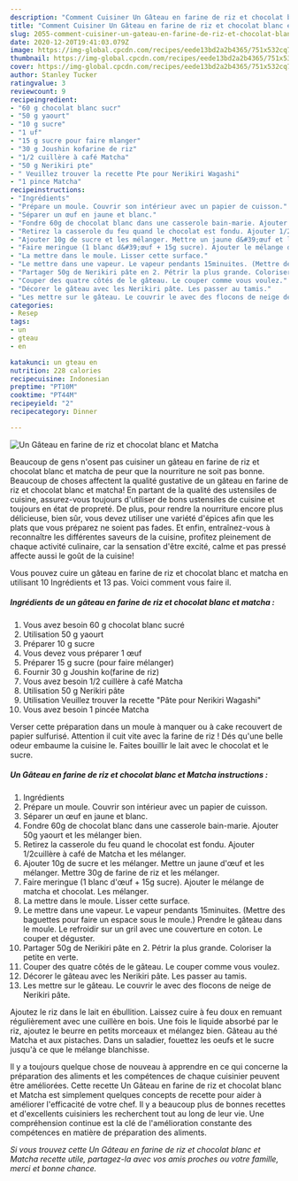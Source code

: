 ```yaml
---
description: "Comment Cuisiner Un Gâteau en farine de riz et chocolat blanc et Matcha"
title: "Comment Cuisiner Un Gâteau en farine de riz et chocolat blanc et Matcha"
slug: 2055-comment-cuisiner-un-gateau-en-farine-de-riz-et-chocolat-blanc-et-matcha
date: 2020-12-20T19:41:03.079Z
image: https://img-global.cpcdn.com/recipes/eede13bd2a2b4365/751x532cq70/un-gateau-en-farine-de-riz-et-chocolat-blanc-et-matcha-photo-principale-de-la-recette.jpg
thumbnail: https://img-global.cpcdn.com/recipes/eede13bd2a2b4365/751x532cq70/un-gateau-en-farine-de-riz-et-chocolat-blanc-et-matcha-photo-principale-de-la-recette.jpg
cover: https://img-global.cpcdn.com/recipes/eede13bd2a2b4365/751x532cq70/un-gateau-en-farine-de-riz-et-chocolat-blanc-et-matcha-photo-principale-de-la-recette.jpg
author: Stanley Tucker
ratingvalue: 3
reviewcount: 9
recipeingredient:
- "60 g chocolat blanc sucr"
- "50 g yaourt"
- "10 g sucre"
- "1 uf"
- "15 g sucre pour faire mlanger"
- "30 g Joushin kofarine de riz"
- "1/2 cuillère à café Matcha"
- "50 g Nerikiri pte"
- " Veuillez trouver la recette Pte pour Nerikiri Wagashi"
- "1 pince Matcha"
recipeinstructions:
- "Ingrédients"
- "Prépare un moule. Couvrir son intérieur avec un papier de cuisson."
- "Séparer un œuf en jaune et blanc."
- "Fondre 60g de chocolat blanc dans une casserole bain-marie. Ajouter 50g yaourt et les mélanger bien."
- "Retirez la casserole du feu quand le chocolat est fondu. Ajouter 1/2cuillère à café de Matcha et les mélanger."
- "Ajouter 10g de sucre et les mélanger. Mettre un jaune d&#39;œuf et les mélanger. Mettre 30g de farine de riz et les mélanger."
- "Faire meringue (1 blanc d&#39;œuf + 15g sucre). Ajouter le mélange de matcha et chocolat. Les mélanger."
- "La mettre dans le moule. Lisser cette surface."
- "Le mettre dans une vapeur. Le vapeur pendants 15minuites. (Mettre des baguettes pour faire un espace sous le moule.) Prendre le gâteau dans le moule. Le refroidir sur un gril avec une couverture en coton. Le couper et déguster."
- "Partager 50g de Nerikiri pâte en 2. Pétrir la plus grande. Coloriser la petite en verte."
- "Couper des quatre côtés de le gâteau. Le couper comme vous voulez."
- "Décorer le gâteau avec les Nerikiri pâte. Les passer au tamis."
- "Les mettre sur le gâteau. Le couvrir le avec des flocons de neige de Nerikiri pâte."
categories:
- Resep
tags:
- un
- gteau
- en

katakunci: un gteau en 
nutrition: 228 calories
recipecuisine: Indonesian
preptime: "PT10M"
cooktime: "PT44M"
recipeyield: "2"
recipecategory: Dinner

---
```



![Un Gâteau en farine de riz et chocolat blanc et Matcha](https://img-global.cpcdn.com/recipes/eede13bd2a2b4365/751x532cq70/un-gateau-en-farine-de-riz-et-chocolat-blanc-et-matcha-photo-principale-de-la-recette.jpg)

Beaucoup de gens n'osent pas cuisiner un gâteau en farine de riz et chocolat blanc et matcha de peur que la nourriture ne soit pas bonne. Beaucoup de choses affectent la qualité gustative de un gâteau en farine de riz et chocolat blanc et matcha! En partant de la qualité des ustensiles de cuisine, assurez-vous toujours d'utiliser de bons ustensiles de cuisine et toujours en état de propreté. De plus, pour rendre la nourriture encore plus délicieuse, bien sûr, vous devez utiliser une variété d'épices afin que les plats que vous préparez ne soient pas fades. Et enfin, entraînez-vous à reconnaître les différentes saveurs de la cuisine, profitez pleinement de chaque activité culinaire, car la sensation d'être excité, calme et pas pressé affecte aussi le goût de la cuisine!

<!--inarticleads1-->

Vous pouvez cuire un gâteau en farine de riz et chocolat blanc et matcha en utilisant 10 Ingrédients et 13 pas. Voici comment vous faire il.

##### Ingrédients de un gâteau en farine de riz et chocolat blanc et matcha :

1. Vous avez besoin 60 g chocolat blanc sucré
1. Utilisation 50 g yaourt
1. Préparer 10 g sucre
1. Vous devez vous préparer 1 œuf
1. Préparer 15 g sucre (pour faire mélanger)
1. Fournir 30 g Joushin ko(farine de riz)
1. Vous avez besoin 1/2 cuillère à café Matcha
1. Utilisation 50 g Nerikiri pâte
1. Utilisation  Veuillez trouver la recette &#34;Pâte pour Nerikiri Wagashi&#34;
1. Vous avez besoin 1 pincée Matcha


Verser cette préparation dans un moule à manquer ou à cake recouvert de papier sulfurisé. Attention il cuit vite avec la farine de riz ! Dés qu&#39;une belle odeur embaume la cuisine le. Faites bouillir le lait avec le chocolat et le sucre. 

<!--inarticleads2-->

##### Un Gâteau en farine de riz et chocolat blanc et Matcha instructions :

1. Ingrédients
1. Prépare un moule. Couvrir son intérieur avec un papier de cuisson.
1. Séparer un œuf en jaune et blanc.
1. Fondre 60g de chocolat blanc dans une casserole bain-marie. Ajouter 50g yaourt et les mélanger bien.
1. Retirez la casserole du feu quand le chocolat est fondu. Ajouter 1/2cuillère à café de Matcha et les mélanger.
1. Ajouter 10g de sucre et les mélanger. Mettre un jaune d&#39;œuf et les mélanger. Mettre 30g de farine de riz et les mélanger.
1. Faire meringue (1 blanc d&#39;œuf + 15g sucre). Ajouter le mélange de matcha et chocolat. Les mélanger.
1. La mettre dans le moule. Lisser cette surface.
1. Le mettre dans une vapeur. Le vapeur pendants 15minuites. (Mettre des baguettes pour faire un espace sous le moule.) Prendre le gâteau dans le moule. Le refroidir sur un gril avec une couverture en coton. Le couper et déguster.
1. Partager 50g de Nerikiri pâte en 2. Pétrir la plus grande. Coloriser la petite en verte.
1. Couper des quatre côtés de le gâteau. Le couper comme vous voulez.
1. Décorer le gâteau avec les Nerikiri pâte. Les passer au tamis.
1. Les mettre sur le gâteau. Le couvrir le avec des flocons de neige de Nerikiri pâte.


Ajoutez le riz dans le lait en ébullition. Laissez cuire à feu doux en remuant régulièrement avec une cuillère en bois. Une fois le liquide absorbé par le riz, ajoutez le beurre en petits morceaux et mélangez bien. Gâteau au thé Matcha et aux pistaches. Dans un saladier, fouettez les oeufs et le sucre jusqu&#39;à ce que le mélange blanchisse. 

<!--inarticleads1-->

<p>
Il y a toujours quelque chose de nouveau à apprendre en ce qui concerne la préparation des aliments et les compétences de chaque cuisinier peuvent être améliorées. Cette recette Un Gâteau en farine de riz et chocolat blanc et Matcha est simplement quelques concepts de recette pour aider à améliorer l'efficacité de votre chef. Il y a beaucoup plus de bonnes recettes et d'excellents cuisiniers les recherchent tout au long de leur vie. Une compréhension continue est la clé de l'amélioration constante des compétences en matière de préparation des aliments.
</p>

<p>
<i>Si vous trouvez cette Un Gâteau en farine de riz et chocolat blanc et Matcha recette utile, partagez-la avec vos amis proches ou votre famille, merci et bonne chance.</i>
</p>
